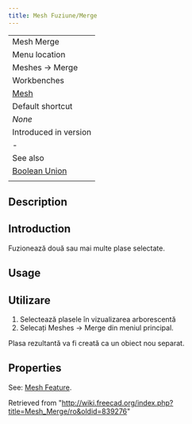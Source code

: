 ```yaml
---
title: Mesh Fuziune/Merge
---
```


|                                           |
| ----------------------------------------- |
| Mesh Merge‏‎                              |
| Menu location                             |
| Meshes → Merge                            |
| Workbenches                               |
| [Mesh](/Mesh_Workbench "Mesh Workbench")  |
| Default shortcut                          |
| _None_                                    |
| Introduced in version                     |
| -                                         |
| See also                                  |
| [Boolean Union](/Mesh_Union "Mesh Union") |
|                                           |

## Description

## Introduction

Fuzionează două sau mai multe plase selectate.

## Usage

## Utilizare

1. Selectează plasele în vizualizarea arborescentă
2. Selecați Meshes → Merge din meniul principal.

Plasa rezultantă va fi creată ca un obiect nou separat.

## Properties

See: [Mesh Feature](/Mesh_Feature "Mesh Feature").

Retrieved from "<http://wiki.freecad.org/index.php?title=Mesh_Merge/ro&oldid=839276>"
